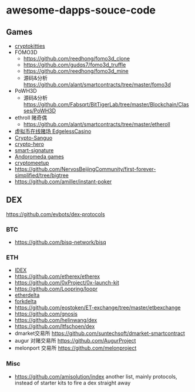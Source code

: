 # awesome-dapps-souce-code

## Games
+ [cryptokitties](https://github.com/cryptocopycats/awesome-cryptokitties)
+ FOMO3D
  + https://github.com/reedhong/fomo3d_clone
  + https://github.com/gudqs7/fomo3d_truffle
  + https://github.com/reedhong/fomo3d_mine
  + 源码&分析 https://github.com/alant/smartcontracts/tree/master/fomo3d
+ PoWH3D
  + 源码&分析 https://github.com/Fabsqrt/BitTigerLab/tree/master/Blockchain/Classes/PoWH3D
+ ethroll 赌奇偶
  + https://github.com/alant/smartcontracts/tree/master/etheroll
+ [虚拟币在线赌场 EdgelessCasino](https://github.com/EdgelessCasino/Smart-Contracts)
+ [Crypto-Sanguo](https://github.com/qinxiaowen/ququ_game)
+ [crypto-hero](https://github.com/cryptohero)
+ [smart-signature](https://github.com/smart-signature)
+ [Andoromeda games](https://github.com/Andoromeda-Foundation)
+ [cryptomeetup](https://github.com/crypto-meetup-dev)
+ https://github.com/NervosBeijingCommunity/first-forever-simplified/tree/bigtree
+ https://github.com/amiller/instant-poker

## DEX
https://github.com/evbots/dex-protocols

### BTC
+ https://github.com/bisq-network/bisq
### ETH
+ [IDEX](https://github.com/AuroraDAO)
+ https://github.com/etherex/etherex
+ https://github.com/0xProject/0x-launch-kit
+ https://github.com/Loopring/loopr
+ [etherdelta](https://github.com/etherdelta/smart_contract)
+ [forkdelta](https://github.com/forkdelta/smart_contract)
+ https://github.com/eostoken/ET-exchange/tree/master/etbexchange
+ https://github.com/gnosis
+ https://github.com/helinwang/dex
+ https://github.com/ltfschoen/dex
+ dmarket交易所 https://github.com/suntechsoft/dmarket-smartcontract
+ augur 对赌交易所 https://github.com/AugurProject
+ melonport 交易所 https://github.com/melonproject

### Misc
+ https://github.com/amisolution/index another list, mainly protocols, instead of starter kits to fire a dex straight away
